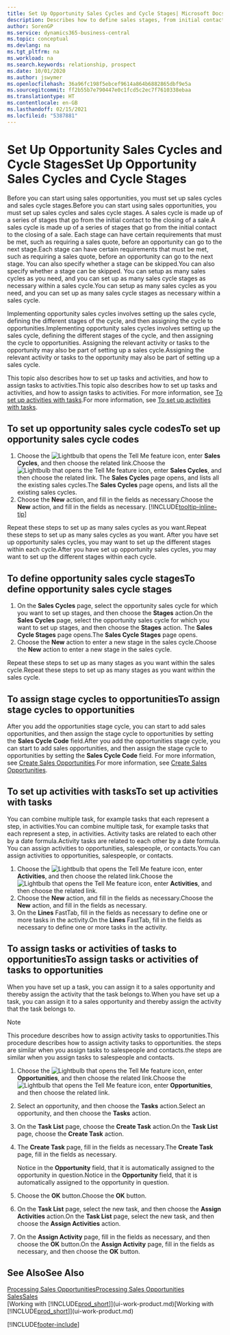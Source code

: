 ```yaml
---
title: Set Up Opportunity Sales Cycles and Cycle Stages| Microsoft Docs
description: Describes how to define sales stages, from initial contact to closing, to create a sales cycle and assign it to opportunities in Business Central.
author: SorenGP
ms.service: dynamics365-business-central
ms.topic: conceptual
ms.devlang: na
ms.tgt_pltfrm: na
ms.workload: na
ms.search.keywords: relationship, prospect
ms.date: 10/01/2020
ms.author: jswymer
ms.openlocfilehash: 36a96fc198f5ebcef9614a864b6882865dbf9e5a
ms.sourcegitcommit: ff2b55b7e790447e0c1fcd5c2ec7f7610338ebaa
ms.translationtype: HT
ms.contentlocale: en-GB
ms.lasthandoff: 02/15/2021
ms.locfileid: "5387881"
---
```

# <a name="set-up-opportunity-sales-cycles-and-cycle-stages"></a><span data-ttu-id="00f97-103">Set Up Opportunity Sales Cycles and Cycle Stages</span><span class="sxs-lookup"><span data-stu-id="00f97-103">Set Up Opportunity Sales Cycles and Cycle Stages</span></span>
<span data-ttu-id="00f97-104">Before you can start using sales opportunities, you must set up sales cycles and sales cycle stages.</span><span class="sxs-lookup"><span data-stu-id="00f97-104">Before you can start using sales opportunities, you must set up sales cycles and sales cycle stages.</span></span> <span data-ttu-id="00f97-105">A sales cycle is made up of a series of stages that go from the initial contact to the closing of a sale.</span><span class="sxs-lookup"><span data-stu-id="00f97-105">A sales cycle is made up of a series of stages that go from the initial contact to the closing of a sale.</span></span> <span data-ttu-id="00f97-106">Each stage can have certain requirements that must be met, such as requiring a sales quote, before an opportunity can go to the next stage.</span><span class="sxs-lookup"><span data-stu-id="00f97-106">Each stage can have certain requirements that must be met, such as requiring a sales quote, before an opportunity can go to the next stage.</span></span> <span data-ttu-id="00f97-107">You can also specify whether a stage can be skipped.</span><span class="sxs-lookup"><span data-stu-id="00f97-107">You can also specify whether a stage can be skipped.</span></span> <span data-ttu-id="00f97-108">You can setup as many sales cycles as you need, and you can set up as many sales cycle stages as necessary within a sales cycle.</span><span class="sxs-lookup"><span data-stu-id="00f97-108">You can setup as many sales cycles as you need, and you can set up as many sales cycle stages as necessary within a sales cycle.</span></span>

<span data-ttu-id="00f97-109">Implementing opportunity sales cycles involves setting up the sales cycle, defining the different stages of the cycle, and then assigning the cycle to opportunities.</span><span class="sxs-lookup"><span data-stu-id="00f97-109">Implementing opportunity sales cycles involves setting up the sales cycle, defining the different stages of the cycle, and then assigning the cycle to opportunities.</span></span> <span data-ttu-id="00f97-110">Assigning the relevant activity or tasks to the opportunity may also be part of setting up a sales cycle.</span><span class="sxs-lookup"><span data-stu-id="00f97-110">Assigning the relevant activity or tasks to the opportunity may also be part of setting up a sales cycle.</span></span>

<span data-ttu-id="00f97-111">This topic also describes how to set up tasks and activities, and how to assign tasks to activities.</span><span class="sxs-lookup"><span data-stu-id="00f97-111">This topic also describes how to set up tasks and activities, and how to assign tasks to activities.</span></span> <span data-ttu-id="00f97-112">For more information, see [To set up activities with tasks](marketing-how-setup-opportunity-sales-cycles-stages.md#to-set-up-activities-with-tasks).</span><span class="sxs-lookup"><span data-stu-id="00f97-112">For more information, see [To set up activities with tasks](marketing-how-setup-opportunity-sales-cycles-stages.md#to-set-up-activities-with-tasks).</span></span>

## <a name="to-set-up-opportunity-sales-cycle-codes"></a><span data-ttu-id="00f97-113">To set up opportunity sales cycle codes</span><span class="sxs-lookup"><span data-stu-id="00f97-113">To set up opportunity sales cycle codes</span></span>
1. <span data-ttu-id="00f97-114">Choose the ![Lightbulb that opens the Tell Me feature](media/ui-search/search_small.png "Tell me what you want to do") icon, enter **Sales Cycles**, and then choose the related link.</span><span class="sxs-lookup"><span data-stu-id="00f97-114">Choose the ![Lightbulb that opens the Tell Me feature](media/ui-search/search_small.png "Tell me what you want to do") icon, enter **Sales Cycles**, and then choose the related link.</span></span> <span data-ttu-id="00f97-115">The **Sales Cycles** page opens, and lists all the existing sales cycles.</span><span class="sxs-lookup"><span data-stu-id="00f97-115">The **Sales Cycles** page opens, and lists all the existing sales cycles.</span></span>
2. <span data-ttu-id="00f97-116">Choose the **New** action, and fill in the fields as necessary.</span><span class="sxs-lookup"><span data-stu-id="00f97-116">Choose the **New** action, and fill in the fields as necessary.</span></span> [!INCLUDE[tooltip-inline-tip](includes/tooltip-inline-tip_md.md)]

<span data-ttu-id="00f97-117">Repeat these steps to set up as many sales cycles as you want.</span><span class="sxs-lookup"><span data-stu-id="00f97-117">Repeat these steps to set up as many sales cycles as you want.</span></span> <span data-ttu-id="00f97-118">After you have set up opportunity sales cycles, you may want to set up the different stages within each cycle.</span><span class="sxs-lookup"><span data-stu-id="00f97-118">After you have set up opportunity sales cycles, you may want to set up the different stages within each cycle.</span></span>

## <a name="to-define-opportunity-sales-cycle-stages"></a><span data-ttu-id="00f97-119">To define opportunity sales cycle stages</span><span class="sxs-lookup"><span data-stu-id="00f97-119">To define opportunity sales cycle stages</span></span>
1. <span data-ttu-id="00f97-120">On the **Sales Cycles** page, select the opportunity sales cycle for which you want to set up stages, and then choose the **Stages** action.</span><span class="sxs-lookup"><span data-stu-id="00f97-120">On the **Sales Cycles** page, select the opportunity sales cycle for which you want to set up stages, and then choose the **Stages** action.</span></span> <span data-ttu-id="00f97-121">The **Sales Cycle Stages** page opens.</span><span class="sxs-lookup"><span data-stu-id="00f97-121">The **Sales Cycle Stages** page opens.</span></span>
2. <span data-ttu-id="00f97-122">Choose the **New** action to enter a new stage in the sales cycle.</span><span class="sxs-lookup"><span data-stu-id="00f97-122">Choose the **New** action to enter a new stage in the sales cycle.</span></span>

<span data-ttu-id="00f97-123">Repeat these steps to set up as many stages as you want within the sales cycle.</span><span class="sxs-lookup"><span data-stu-id="00f97-123">Repeat these steps to set up as many stages as you want within the sales cycle.</span></span>

## <a name="to-assign-stage-cycles-to-opportunities"></a><span data-ttu-id="00f97-124">To assign stage cycles to opportunities</span><span class="sxs-lookup"><span data-stu-id="00f97-124">To assign stage cycles to opportunities</span></span>
<span data-ttu-id="00f97-125">After you add the opportunities stage cycle, you can start to add sales opportunities, and then assign the stage cycle to opportunities by setting the **Sales Cycle Code** field.</span><span class="sxs-lookup"><span data-stu-id="00f97-125">After you add the opportunities stage cycle, you can start to add sales opportunities, and then assign the stage cycle to opportunities by setting the **Sales Cycle Code** field.</span></span> <span data-ttu-id="00f97-126">For more information, see [Create Sales Opportunities](marketing-how-create-opportunities.md).</span><span class="sxs-lookup"><span data-stu-id="00f97-126">For more information, see [Create Sales Opportunities](marketing-how-create-opportunities.md).</span></span>

## <a name="to-set-up-activities-with-tasks"></a><span data-ttu-id="00f97-127">To set up activities with tasks</span><span class="sxs-lookup"><span data-stu-id="00f97-127">To set up activities with tasks</span></span>
<span data-ttu-id="00f97-128">You can combine multiple task, for example tasks that each represent a step, in activities.</span><span class="sxs-lookup"><span data-stu-id="00f97-128">You can combine multiple task, for example tasks that each represent a step, in activities.</span></span> <span data-ttu-id="00f97-129">Activity tasks are related to each other by a date formula.</span><span class="sxs-lookup"><span data-stu-id="00f97-129">Activity tasks are related to each other by a date formula.</span></span> <span data-ttu-id="00f97-130">You can assign activities to opportunities, salespeople, or contacts.</span><span class="sxs-lookup"><span data-stu-id="00f97-130">You can assign activities to opportunities, salespeople, or contacts.</span></span>

1. <span data-ttu-id="00f97-131">Choose the ![Lightbulb that opens the Tell Me feature](media/ui-search/search_small.png "Tell me what you want to do") icon, enter **Activities**, and then choose the related link.</span><span class="sxs-lookup"><span data-stu-id="00f97-131">Choose the ![Lightbulb that opens the Tell Me feature](media/ui-search/search_small.png "Tell me what you want to do") icon, enter **Activities**, and then choose the related link.</span></span>
2. <span data-ttu-id="00f97-132">Choose the **New** action, and fill in the fields as necessary.</span><span class="sxs-lookup"><span data-stu-id="00f97-132">Choose the **New** action, and fill in the fields as necessary.</span></span>
3. <span data-ttu-id="00f97-133">On the **Lines** FastTab, fill in the fields as necessary to define one or more tasks in the activity.</span><span class="sxs-lookup"><span data-stu-id="00f97-133">On the **Lines** FastTab, fill in the fields as necessary to define one or more tasks in the activity.</span></span>

## <a name="to-assign-tasks-or-activities-of-tasks-to-opportunities"></a><span data-ttu-id="00f97-134">To assign tasks or activities of tasks to opportunities</span><span class="sxs-lookup"><span data-stu-id="00f97-134">To assign tasks or activities of tasks to opportunities</span></span>
<span data-ttu-id="00f97-135">When you have set up a task, you can assign it to a sales opportunity and thereby assign the activity that the task belongs to.</span><span class="sxs-lookup"><span data-stu-id="00f97-135">When you have set up a task, you can assign it to a sales opportunity and thereby assign the activity that the task belongs to.</span></span>

> [!NOTE]  
>   <span data-ttu-id="00f97-136">This procedure describes how to assign activity tasks to opportunities.</span><span class="sxs-lookup"><span data-stu-id="00f97-136">This procedure describes how to assign activity tasks to opportunities.</span></span> <span data-ttu-id="00f97-137">the steps are similar when you assign tasks to salespeople and contacts.</span><span class="sxs-lookup"><span data-stu-id="00f97-137">the steps are similar when you assign tasks to salespeople and contacts.</span></span>

1. <span data-ttu-id="00f97-138">Choose the ![Lightbulb that opens the Tell Me feature](media/ui-search/search_small.png "Tell me what you want to do") icon, enter **Opportunities**, and then choose the related link.</span><span class="sxs-lookup"><span data-stu-id="00f97-138">Choose the ![Lightbulb that opens the Tell Me feature](media/ui-search/search_small.png "Tell me what you want to do") icon, enter **Opportunities**, and then choose the related link.</span></span>
2. <span data-ttu-id="00f97-139">Select an opportunity, and then choose the **Tasks** action.</span><span class="sxs-lookup"><span data-stu-id="00f97-139">Select an opportunity, and then choose the **Tasks** action.</span></span>
3. <span data-ttu-id="00f97-140">On the **Task List** page, choose the **Create Task** action.</span><span class="sxs-lookup"><span data-stu-id="00f97-140">On the **Task List** page, choose the **Create Task** action.</span></span>
4.  <span data-ttu-id="00f97-141">The **Create Task** page, fill in the fields as necessary.</span><span class="sxs-lookup"><span data-stu-id="00f97-141">The **Create Task** page, fill in the fields as necessary.</span></span>

    <span data-ttu-id="00f97-142">Notice in the **Opportunity** field, that it is automatically assigned to the opportunity in question.</span><span class="sxs-lookup"><span data-stu-id="00f97-142">Notice in the **Opportunity** field, that it is automatically assigned to the opportunity in question.</span></span>
5. <span data-ttu-id="00f97-143">Choose the **OK** button.</span><span class="sxs-lookup"><span data-stu-id="00f97-143">Choose the **OK** button.</span></span>
6. <span data-ttu-id="00f97-144">On the **Task List** page, select the new task, and then choose the **Assign Activities** action.</span><span class="sxs-lookup"><span data-stu-id="00f97-144">On the **Task List** page, select the new task, and then choose the **Assign Activities** action.</span></span>
7. <span data-ttu-id="00f97-145">On the **Assign Activity** page, fill in the fields as necessary, and then choose the **OK** button.</span><span class="sxs-lookup"><span data-stu-id="00f97-145">On the **Assign Activity** page, fill in the fields as necessary, and then choose the **OK** button.</span></span>

## <a name="see-also"></a><span data-ttu-id="00f97-146">See Also</span><span class="sxs-lookup"><span data-stu-id="00f97-146">See Also</span></span>
[<span data-ttu-id="00f97-147">Processing Sales Opportunities</span><span class="sxs-lookup"><span data-stu-id="00f97-147">Processing Sales Opportunities</span></span>](marketing-processing-sales-opportunities.md)  
[<span data-ttu-id="00f97-148">Sales</span><span class="sxs-lookup"><span data-stu-id="00f97-148">Sales</span></span>](sales-manage-sales.md)  
<span data-ttu-id="00f97-149">[Working with [!INCLUDE[prod_short](includes/prod_short.md)]](ui-work-product.md)</span><span class="sxs-lookup"><span data-stu-id="00f97-149">[Working with [!INCLUDE[prod_short](includes/prod_short.md)]](ui-work-product.md)</span></span>


[!INCLUDE[footer-include](includes/footer-banner.md)]